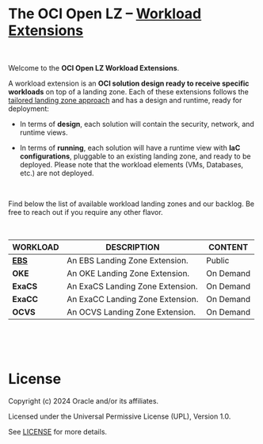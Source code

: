 # **The OCI Open LZ &ndash; [Workload Extensions](#)**

&nbsp; 

Welcome to the **OCI Open LZ Workload Extensions**.  

A workload extension is an **OCI solution design ready to receive specific workloads** on top of a landing zone. Each of these extensions follows the [tailored landing zone approach](/landing-zones/tailored_landing_zones/tailored_landing_zones.md) and has a design and runtime, ready for deployment:

- In terms of **design**, each solution will contain the security, network, and runtime views. 

- In terms of **running**, each solution will have a runtime view with **IaC configurations**, pluggable to an existing landing zone, and ready to be deployed. Please note that the workload elements (VMs, Databases, etc.) are not deployed.

&nbsp; 

Find below the list of available workload landing zones and our backlog. Be free to reach out if you require any other flavor.

&nbsp; 

| WORKLOAD  | DESCRIPTION | CONTENT |
|---|---|---|
| [**EBS**](/workload-extensions/oci-lz-ext-ebs/readme.md)| An EBS Landing Zone Extension. | Public |
| **OKE** | An OKE Landing Zone Extension. | On Demand | 
| **ExaCS** | An ExaCS Landing Zone Extension. | On Demand | 
| **ExaCC** | An ExaCC Landing Zone Extension. | On Demand | 
| **OCVS** | An OCVS Landing Zone Extension. | On Demand | 


&nbsp; 

&nbsp; 

# License

Copyright (c) 2024 Oracle and/or its affiliates.

Licensed under the Universal Permissive License (UPL), Version 1.0.

See [LICENSE](LICENSE) for more details.

